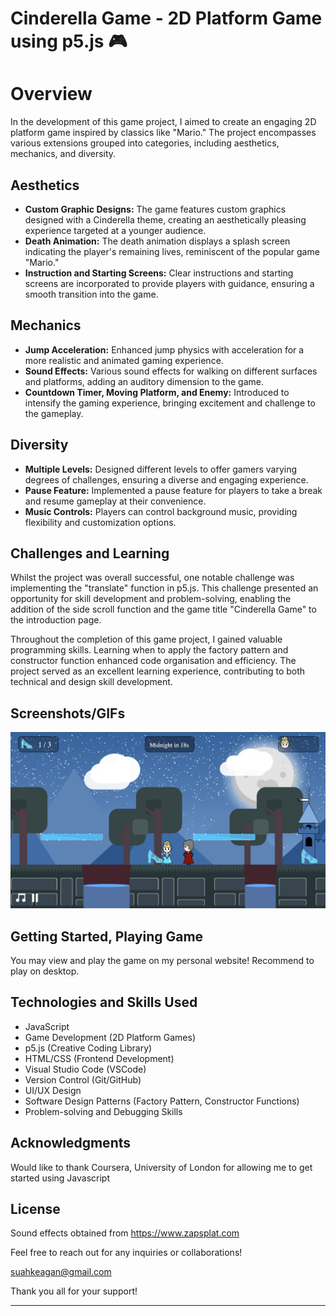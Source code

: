 # Cinderella Game - 2D Platform Game using p5.js 🎮

# Overview
In the development of this game project, I aimed to create an engaging 2D platform game inspired by classics like "Mario." The project encompasses various extensions grouped into categories, including aesthetics, mechanics, and diversity.

## Aesthetics
- **Custom Graphic Designs:** The game features custom graphics designed with a Cinderella theme, creating an aesthetically pleasing experience targeted at a younger audience.
- **Death Animation:** The death animation displays a splash screen indicating the player's remaining lives, reminiscent of the popular game "Mario."
- **Instruction and Starting Screens:** Clear instructions and starting screens are incorporated to provide players with guidance, ensuring a smooth transition into the game.

## Mechanics
- **Jump Acceleration:** Enhanced jump physics with acceleration for a more realistic and animated gaming experience.
- **Sound Effects:** Various sound effects for walking on different surfaces and platforms, adding an auditory dimension to the game.
- **Countdown Timer, Moving Platform, and Enemy:** Introduced to intensify the gaming experience, bringing excitement and challenge to the gameplay.

## Diversity
- **Multiple Levels:** Designed different levels to offer gamers varying degrees of challenges, ensuring a diverse and engaging experience.
- **Pause Feature:** Implemented a pause feature for players to take a break and resume gameplay at their convenience.
- **Music Controls:** Players can control background music, providing flexibility and customization options.

## Challenges and Learning
Whilst the project was overall successful, one notable challenge was implementing the "translate" function in p5.js. This challenge presented an opportunity for skill development and problem-solving, enabling the addition of the side scroll function and the game title "Cinderella Game" to the introduction page.

Throughout the completion of this game project, I gained valuable programming skills. Learning when to apply the factory pattern and constructor function enhanced code organisation and efficiency. The project served as an excellent learning experience, contributing to both technical and design skill development.

## Screenshots/GIFs
![GamePlay](screenshot.png)

## Getting Started, Playing Game
You may view and play the game on my personal website! Recommend to play on desktop.

## Technologies and Skills Used
- JavaScript
- Game Development (2D Platform Games)
- p5.js (Creative Coding Library)
- HTML/CSS (Frontend Development)
- Visual Studio Code (VSCode)
- Version Control (Git/GitHub)
- UI/UX Design
- Software Design Patterns (Factory Pattern, Constructor Functions)
- Problem-solving and Debugging Skills

## Acknowledgments
Would like to thank Coursera, University of London for allowing me to get started using Javascript

## License
Sound effects obtained from https://www.zapsplat.com

Feel free to reach out for any inquiries or collaborations!

suahkeagan@gmail.com

Thank you all for your support!

---
